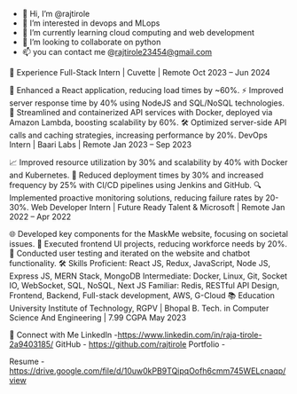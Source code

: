 - 👋 Hi, I’m @rajtirole
- 👀 I’m interested in devops and MLops
- 🌱 I’m currently learning cloud computing and web development
- 💞️ I’m looking to collaborate on python
- 📫 you can contact me @rajtirole23454@gmail.com
  
💼 Experience
Full-Stack Intern | Cuvette | Remote
Oct 2023 – Jun 2024

🚀 Enhanced a React application, reducing load times by ~60%.
⚡ Improved server response time by 40% using NodeJS and SQL/NoSQL technologies.
🐳 Streamlined and containerized API services with Docker, deployed via Amazon Lambda, boosting scalability by 60%.
🛠️ Optimized server-side API calls and caching strategies, increasing performance by 20%.
DevOps Intern | Baari Labs | Remote
Jan 2023 – Sep 2023

📈 Improved resource utilization by 30% and scalability by 40% with Docker and Kubernetes.
🔄 Reduced deployment times by 30% and increased frequency by 25% with CI/CD pipelines using Jenkins and GitHub.
🔍 Implemented proactive monitoring solutions, reducing failure rates by 20-30%.
Web Developer Intern | Future Ready Talent & Microsoft | Remote
Jan 2022 – Apr 2022 

🌐 Developed key components for the MaskMe website, focusing on societal issues.
🎨 Executed frontend UI projects, reducing workforce needs by 20%.
🧪 Conducted user testing and iterated on the website and chatbot functionality.
🛠️ Skills
Proficient: React JS, Redux, JavaScript, Node JS, Express JS, MERN Stack, MongoDB
Intermediate: Docker, Linux, Git, Socket IO, WebSocket, SQL, NoSQL, Next JS
Familiar: Redis, RESTful API Design, Frontend, Backend, Full-stack development, AWS, G-Cloud
📚 Education
University Institute of Technology, RGPV | Bhopal
B. Tech. in Computer Science And Engineering | 7.99 CGPA
May 2023

🔗 Connect with Me
LinkedIn -https://www.linkedin.com/in/raja-tirole-2a9403185/
GitHub - https://github.com/rajtirole
Portfolio -

Resume - https://drive.google.com/file/d/10uw0kPB9TQipqOofh6cmm745WELcnaqp/view

